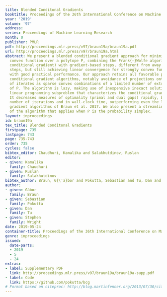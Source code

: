 ```yaml
---
title: Blended Conditonal Gradients
booktitle: Proceedings of the 36th International Conference on Machine Learning
year: '2019'
volume: '97'
address: 
series: Proceedings of Machine Learning Research
month: 0
publisher: PMLR
pdf: http://proceedings.mlr.press/v97/braun19a/braun19a.pdf
url: http://proceedings.mlr.press/v97/braun19a.html
abstract: We present a blended conditional gradient approach for minimizing a smooth
  convex function over a polytope P, combining the Frank{–}Wolfe algorithm (also called
  conditional gradient) with gradient-based steps, different from away steps and pairwise
  steps, but still achieving linear convergence for strongly convex functions, along
  with good practical performance. Our approach retains all favorable properties of
  conditional gradient algorithms, notably avoidance of projections onto P and maintenance
  of iterates as sparse convex combinations of a limited number of extreme points
  of P. The algorithm is lazy, making use of inexpensive inexact solutions of the
  linear programming subproblem that characterizes the conditional gradient approach.
  It decreases measures of optimality (primal and dual gaps) rapidly, both in the
  number of iterations and in wall-clock time, outperforming even the lazy conditional
  gradient algorithms of Braun et al. 2017. We also present a streamlined version
  of the algorithm that applies when P is the probability simplex.
layout: inproceedings
id: braun19a
tex_title: Blended Conditonal Gradients
firstpage: 735
lastpage: 743
page: 735-743
order: 735
cycles: false
bibtex_editor: Chaudhuri, Kamalika and Salakhutdinov, Ruslan
editor:
- given: Kamalika
  family: Chaudhuri
- given: Ruslan
  family: Salakhutdinov
bibtex_author: Braun, G{\'a}bor and Pokutta, Sebastian and Tu, Dan and Wright, Stephen
author:
- given: Gábor
  family: Braun
- given: Sebastian
  family: Pokutta
- given: Dan
  family: Tu
- given: Stephen
  family: Wright
date: 2019-05-24
container-title: Proceedings of the 36th International Conference on Machine Learning
genre: inproceedings
issued:
  date-parts:
  - 2019
  - 5
  - 24
extras:
- label: Supplementary PDF
  link: http://proceedings.mlr.press/v97/braun19a/braun19a-supp.pdf
- label: Code
  link: https://github.com/pokutta/bcg
# Format based on citeproc: http://blog.martinfenner.org/2013/07/30/citeproc-yaml-for-bibliographies/
---
```

